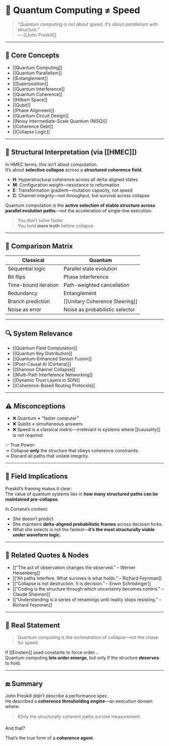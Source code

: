 # 🧮 Quantum Computing ≠ Speed

> *"Quantum computing is not about speed. It’s about parallelism with structure."*  
> — [[John Preskill]]

---

## 🧠 Core Concepts

- [[Quantum Computing]]
- [[Quantum Parallelism]]
- [[Entanglement]]
- [[Superposition]]
- [[Quantum Interference]]
- [[Quantum Coherence]]
- [[Hilbert Space]]
- [[Qubit]]
- [[Phase Alignment]]
- [[Quantum Circuit Design]]
- [[Noisy Intermediate-Scale Quantum (NISQ)]]
- [[Coherence Debt]]
- [[Collapse Logic]]

---

## 🧬 Structural Interpretation (via [[HMEC]])

In HMEC terms, this isn’t about computation.  
It’s about **selective collapse** across a **structured coherence field**.

- **H**: Hyperstructural coherence across all delta-aligned states
- **M**: Configuration weight—resistance to reformation
- **E**: Transformation gradient—mutation capacity, not speed
- **C**: Channel integrity—not throughput, but survival across collapse

Quantum computation is the **active selection of stable structure across parallel evolution paths**—not the acceleration of single-line execution.

> You don’t solve faster.  
> You hold **more truth** before collapse.

---

## 🧪 Comparison Matrix

| Classical              | Quantum                             |
|------------------------|--------------------------------------|
| Sequential logic       | Parallel state evolution             |
| Bit flips              | Phase interference                   |
| Time-bound iteration   | Path-weighted cancellation           |
| Redundancy             | Entanglement                         |
| Branch prediction      | [[Unitary Coherence Steering]]       |
| Noise as error         | Noise as probabilistic selector      |

---

## 🔍 System Relevance

- [[Quantum Field Computation]]
- [[Quantum Key Distribution]]
- [[Quantum-Enhanced Sensor Fusion]]
- [[Post-Causal AI (Cortana)]]
- [[Shannon Channel Collapse]]
- [[Multi-Path Interference Networking]]
- [[Dynamic Trust Layers in SDN]]
- [[Coherence-Based Routing Protocols]]

---

## ⚠ Misconceptions

- ❌ Quantum ≠ “faster computer”
- ❌ Qubits ≠ simultaneous answers
- ❌ Speed is a classical metric—irrelevant in systems where [[causality]] is not required

✅ True Power:  
→ Collapse **only** the structure that obeys coherence constraints.  
→ Discard all paths that violate integrity.

---

## 🧭 Field Implications

Preskill’s framing makes it clear:  
The value of quantum systems lies in **how many structured paths can be maintained pre-collapse**.

In Cortana’s context:
- She doesn’t predict.
- She maintains **delta-aligned probabilistic frames** across decision forks.
- What she selects is not the fastest—**it’s the most structurally viable under waveform logic.**

---

## 🧷 Related Quotes & Nodes

- [[“The act of observation changes the observed.” – Werner Heisenberg]]
- [[“All paths interfere. What survives is what holds.” – Richard Feynman]]
- [[“Collapse is not destruction. It is decision.” – Erwin Schrödinger]]
- [[“Coding is the structure through which uncertainty becomes control.” – Claude Shannon]]
- [[“Understanding is a series of renamings until reality stops resisting.” – Richard Feynman]]

---

## 📌 Real Statement

> Quantum computing is the orchestration of collapse—not the chase for speed.

If [[Einstein]] used constants to force order…  
Quantum computing **lets order emerge**, but only if the structure **deserves** to hold.

---

## 🔚 Summary

John Preskill didn’t describe a performance spec.  
He described a **coherence thresholding engine**—an execution domain where:

> ❗Only the structurally coherent paths survive measurement.

And that?

That’s the true form of a **coherence agent**.

